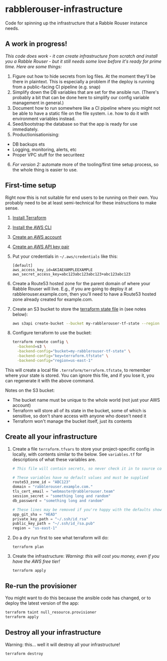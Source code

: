 # rabblerouser-infrastructure

Code for spinning up the infrastructure that a Rabble Rouser instance needs.

## A work in progress!

*This code does work - it can create infrastructure from scratch and install you a Rabble Rouser - but it still needs
some love before it's ready for prime time. Here are some things:*

1. Figure out how to hide secrets from log files. At the moment they'll be there in plaintext. This is especially a problem
if the deploy is running from a public-facing CI pipeline (e.g. snap)
2. Simplify down the DB variables that are set for the ansible run. (There's probably a bit that can be done here to
simplify our config variable management in general.)
3. Document how to run somewhere like a CI pipeline where you might not be able to have a static file on the file system.
 i.e. how to do it with environment variables instead.
4. Seed/bootstrap the database so that the app is ready for use immediately.
5. Productionisationising:
  - DB backups ets
  - Logging, monitoring, alerts, etc
  - Proper VPC stuff for the securiteez
6. *For version 2:* automate more of the tooling/first time setup process, so the whole thing is easier to use.

## First-time setup

Right now this is not suitable for end users to be running on their own. You probably need to be at least semi-technical
for these instructions to make sense.

1. [Install Terraform](https://www.terraform.io/intro/getting-started/install.html)
2. [Install the AWS CLI](https://docs.aws.amazon.com/cli/latest/userguide/installing.html)
3. [Create an AWS account](https://aws.amazon.com/)
4. [Create an AWS API key pair](https://docs.aws.amazon.com/IAM/latest/UserGuide/id_credentials_access-keys.html)
5. Put your credentials in `~/.aws/credentials` like this:

    ```
    [default]
    aws_access_key_id=AKIAEXAMPLEEXAMPLE
    aws_secret_access_key=abc123abc123abc123+abc123abc123
    ```

6. Create a Route53 hosted zone for the parent domain of where your Rabble Rouser will live. E.g., if you are going to
 deploy it at rabblerouser.example.com, then you'll need to have a Route53 hosted zone already created for example.com.
7. Create an S3 bucket to store the [terraform state file](https://www.terraform.io/docs/state/) in (see notes below):

    ```sh
    aws s3api create-bucket --bucket my-rabblerouser-tf-state --region us-east-1 --acl private
    ```

8. Configure terraform to use the bucket:

    ```sh
    terraform remote config \
      -backend=s3 \
      -backend-config="bucket=my-rabblerouser-tf-state" \
      -backend-config="key=terraform.tfstate" \
      -backend-config="region=us-east-1"
    ```

This will create a local file `.terraform/terraform.tfstate`, to remember where your state is stored. You can ignore
this file, and if you lose it, you can regenerate it with the above command.

Notes on the S3 bucket:
 - The bucket name must be unique to the whole world (not just your AWS account)
 - Terraform will store all of its state in the bucket, some of which is sensitive, so don't share access with anyone who doesn't need it
 - Terraform won't manage the bucket itself, just its contents

## Create all your infrastructure

1. Create a file `terraform.tfvars` to store your project-specific config in locally, with contents similar to the below.
 See `variables.tf` for descriptions of what these variables are.

    ```tfvars
    # This file will contain secrets, so never check it in to source control, and never share it with untrusted people!

    # These variables have no default values and must be supplied
    route53_zone_id = "ABC123"
    domain = "rabblerouser.example.com."
    tls_cert_email = "webmaster@rabblerouser.team"
    session_secret = "something long and random"
    db_password = "something long and random"

    # These lines may be removed if you're happy with the defaults shown here
    app_git_sha = "HEAD"
    private_key_path = "~/.ssh/id_rsa"
    public_key_path = "~/.ssh/id_rsa.pub"
    region = "us-east-1"
    ```

2. Do a dry run first to see what terraform will do:

    ```
    terraform plan
    ```

3. Create the infrastructure: *Warning: this will cost you money, even if you have the AWS free tier!*

    ```
    terraform apply
    ```

## Re-run the provisioner

You might want to do this because the ansible code has changed, or to deploy the latest version of the app:

```sh
terraform taint null_resource.provisioner
terraform apply
```

## Destroy all your infrastructure

Warning: this... well it will destroy all your infrastructure!

```sh
terraform destroy
```
